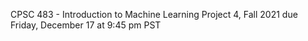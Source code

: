 CPSC 483 - Introduction to Machine Learning
Project 4, Fall 2021
due Friday, December 17 at 9:45 pm PST
